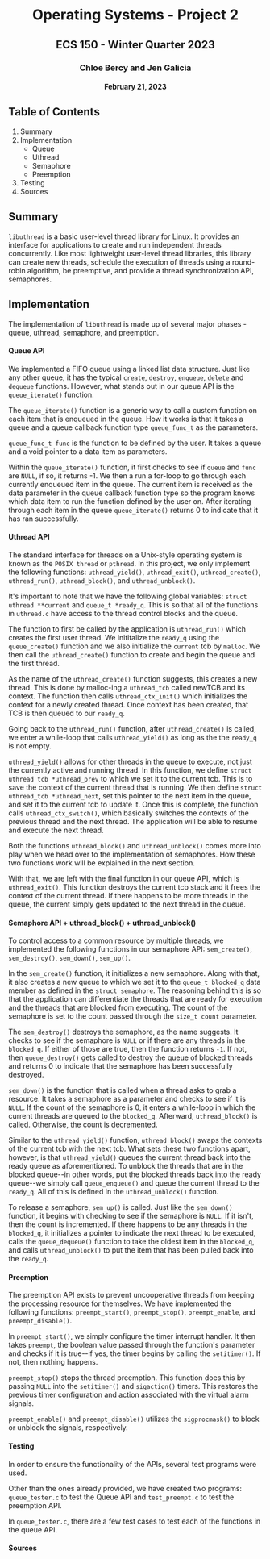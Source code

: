 <h1 align = "center"> Operating Systems - Project 2 </h1>
<h2 align = "center"> ECS 150 - Winter Quarter 2023 </h2>
<h3 align = "center"> Chloe Bercy and Jen Galicia </h3>
<h4 align = "center"> February 21, 2023 </h4>

## Table of Contents
1. Summary
2. Implementation
    * Queue
    * Uthread
    * Semaphore
    * Preemption
3. Testing
4. Sources

## Summary
`libuthread` is a basic user-level thread library for Linux. It provides an interface for applications to create and run independent threads concurrently. Like most lightweight user-level thread libraries, this library can create new threads, schedule the execution of threads using a round-robin algorithm, be preemptive, and provide a thread synchronization API, semaphores.

## Implementation
The implementation of `libuthread` is made up of several major phases - queue, uthread, semaphore, and preemption.

#### Queue API
We implemented a FIFO queue using a linked list data structure. Just like any other queue, it has the typical `create`, `destroy`, `enqueue`, `delete` and `dequeue` functions. However, what stands out in our queue API is the `queue_iterate()` function.

The `queue_iterate()` function is a generic way to call a custom function on each item that is enqueued in the queue. How it works is that it takes a queue and a queue callback function type `queue_func_t` as the parameters. 

`queue_func_t func` is the function to be defined by the user. It takes a queue and a void pointer to a data item as parameters. 

Within the `queue_iterate()` function, it first checks to see if `queue` and `func` are `NULL`, if so, it returns -1. We then a run a for-loop to go through each currently enqueued item in the queue. The current item is received as the data parameter in the queue callback function type so the program knows which data item to run the function defined by the user on. After iterating through each item in the queue `queue_iterate()` returns 0 to indicate that it has ran successfully. 

#### Uthread API
The standard interface for threads on a Unix-style operating system is known as the `POSIX thread` or `pthread`. In this project, we only implement the following functions: `uthread_yield()`, `uthread_exit()`, `uthread_create()`, `uthread_run()`, `uthread_block()`, and `uthread_unblock()`.

It's important to note that we have the following global variables: `struct uthread **current` and `queue_t *ready_q`. This is so that all of the functions in `uthread.c` have access to the thread control blocks and the queue. 

The function to first be called by the application is `uthread_run()` which creates the first user thread. We inititalize the `ready_q` using the `queue_create()` function and we also initialize the `current` tcb by `malloc`. We then call the `uthread_create()` function to create and begin the queue and the first thread. 

As the name of the `uthread_create()` function suggests, this creates a new thread. This is done by malloc-ing a `uthread_tcb` called newTCB and its context. The function then calls `uthread_ctx_init()` which initializes the context for a newly created thread. Once context has been created, that TCB is then queued to our `ready_q`.

Going back to the `uthread_run()` function, after `uthread_create()` is called, we enter a while-loop that calls `uthread_yield()` as long as the the `ready_q` is not empty. 

`uthread_yield()` allows for other threads in the queue to execute, not just the currently active and running thread. In this function, we define `struct uthread tcb *uthread_prev` to which we set it to the current tcb. This is to save the context of the current thread that is running. We then define `struct uthread_tcb *uthread_next`, set this pointer to the next item in the queue, and set it to the current tcb to update it. Once this is complete, the function calls `uthread_ctx_switch()`, which basically switches the contexts of the previous thread and the next thread. The application will be able to resume and execute the next thread. 

Both the functions `uthread_block()` and `uthread_unblock()` comes more into play when we head over to the implementation of semaphores. How these two functions work will be explained in the next section.

With that, we are left with the final function in our queue API, which is `uthread_exit()`. This function destroys the current tcb stack and it frees the context of the current thread. If there happens to be more threads in the queue, the current simply gets updated to the next thread in the queue. 

#### Semaphore API + uthread_block() + uthread_unblock()
To control access to a common resource by multiple threads, we implemented the following functions in our semaphore API: `sem_create()`, `sem_destroy()`, `sem_down()`, `sem_up()`.

In the `sem_create()` function, it initializes a new semaphore. Along with that, it also creates a new queue to which we set it to the `queue_t blocked_q` data member as defined in the `struct semaphore`. The reasoning behind this is so that the application can differentiate the threads that are ready for execution and the threads that are blocked from executing. The count of the semaphore is set to the count passed through the `size_t count` parameter. 

The `sem_destroy()` destroys the semaphore, as the name suggests. It checks to see if the semaphore is `NULL` or if there are any threads in the `blocked_q`. If either of those are true, then the function returns `-1`. If not, then `queue_destroy()` gets called to destroy the queue of blocked threads and returns 0 to indicate that the semaphore has been successfully destroyed. 

`sem_down()` is the function that is called when a thread asks to grab a resource. It takes a semaphore as a parameter and checks to see if it is `NULL`. If the count of the semaphore is 0, it enters a while-loop in which the current threads are queued to the `blocked_q`. Afterward, `uthread_block()` is called. Otherwise, the count is decremented.

Similar to the `uthread_yield()` function, `uthread_block()` swaps the contexts of the current tcb with the next tcb. What sets these two functions apart, however, is that `uthread_yield()` queues the current thread back into the ready queue as aforementioned. To unblock the threads that are in the blocked queue--in other words, put the blocked threads back into the ready queue--we simply call `queue_enqueue()` and queue the current thread to the `ready_q`. All of this is defined in the `uthread_unblock()` function. 

To release a semaphore, `sem_up()` is called. Just like the `sem_down()` function, it begins with checking to see if the semaphore is `NULL`. If it isn't, then the count is incremented. If there happens to be any threads in the `blocked_q`, it initializes a pointer to indicate the next thread to be executed, calls the `queue_dequeue()` function to take the oldest item in the `blocked_q`, and calls `uthread_unblock()` to put the item that has been pulled back into the `ready_q`.

#### Preemption
The preemption API exists to prevent uncooperative threads from keeping the processing resource for themselves. We have implemented the following functions: `preempt_start()`, `preempt_stop()`, `preempt_enable`, and `preempt_disable()`. 

In `preempt_start()`, we simply configure the timer interrupt handler. It then takes `preempt`, the boolean value passed through the function's parameter and checks if it is true--if yes, the timer begins by calling the `setitimer()`. If not, then nothing happens. 

`preempt_stop()` stops the thread preemption. This function does this by passing `NULL` into the `setitimer()` and `sigaction()` timers. This restores the previous timer configuration and action associated with the virtual alarm signals.

`preempt_enable()` and `preempt_disable()` utilizes the `sigprocmask()` to block or unblock the signals, respectively. 

#### Testing
In order to ensure the functionality of the APIs, several test programs were used.

Other than the ones already provided, we have created two programs: `queue_tester.c` to test the Queue API and `test_preempt.c` to test the preemption API. 

In `queue_tester.c`, there are a few test cases to test each of the functions in the queue API. 

#### Sources
